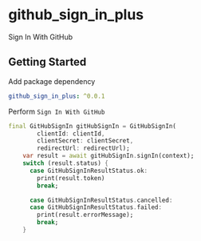 # github_sign_in_plus
Sign In With GitHub

## Getting Started

Add package dependency

```yaml
github_sign_in_plus: ^0.0.1
```

Perform `Sign In With GitHub`

```dart
final GitHubSignIn gitHubSignIn = GitHubSignIn(
        clientId: clientId,
        clientSecret: clientSecret,
        redirectUrl: redirectUrl);
    var result = await gitHubSignIn.signIn(context);
    switch (result.status) {
      case GitHubSignInResultStatus.ok:
        print(result.token)
        break;

      case GitHubSignInResultStatus.cancelled:
      case GitHubSignInResultStatus.failed:
        print(result.errorMessage);
        break;
    }
```
